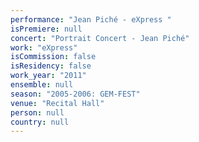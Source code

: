 ```yaml
---
performance: "Jean Piché - eXpress "
isPremiere: null
concert: "Portrait Concert - Jean Piché"
work: "eXpress"
isCommission: false
isResidency: false
work_year: "2011"
ensemble: null
season: "2005-2006: GEM-FEST"
venue: "Recital Hall"
person: null
country: null
---
```


